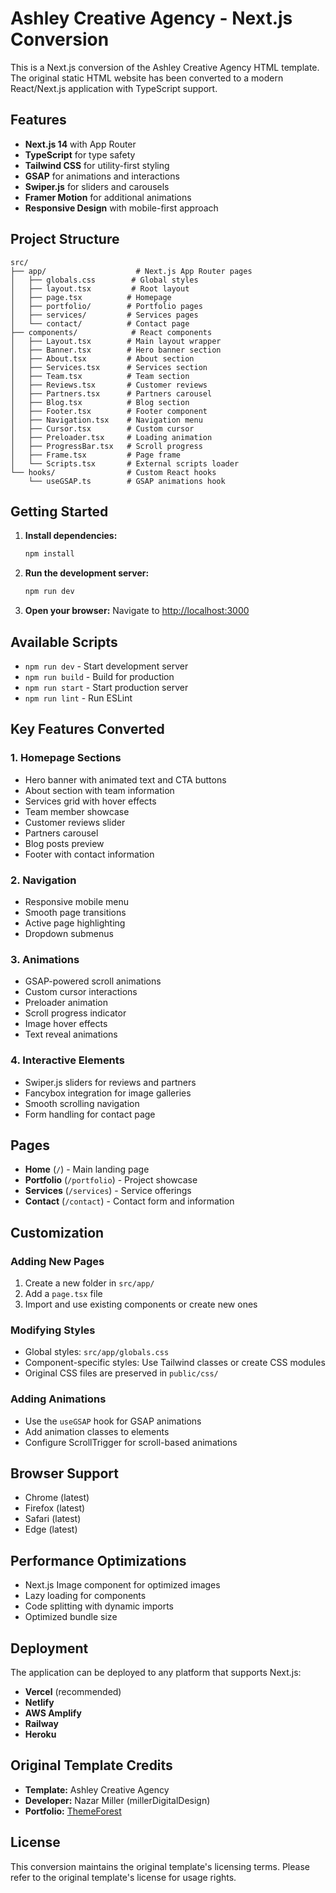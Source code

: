 # Ashley Creative Agency - Next.js Conversion

This is a Next.js conversion of the Ashley Creative Agency HTML template. The original static HTML website has been converted to a modern React/Next.js application with TypeScript support.

## Features

- **Next.js 14** with App Router
- **TypeScript** for type safety
- **Tailwind CSS** for utility-first styling
- **GSAP** for animations and interactions
- **Swiper.js** for sliders and carousels
- **Framer Motion** for additional animations
- **Responsive Design** with mobile-first approach

## Project Structure

```
src/
├── app/                    # Next.js App Router pages
│   ├── globals.css        # Global styles
│   ├── layout.tsx         # Root layout
│   ├── page.tsx          # Homepage
│   ├── portfolio/        # Portfolio pages
│   ├── services/         # Services pages
│   └── contact/          # Contact page
├── components/            # React components
│   ├── Layout.tsx        # Main layout wrapper
│   ├── Banner.tsx        # Hero banner section
│   ├── About.tsx         # About section
│   ├── Services.tsx      # Services section
│   ├── Team.tsx          # Team section
│   ├── Reviews.tsx       # Customer reviews
│   ├── Partners.tsx      # Partners carousel
│   ├── Blog.tsx          # Blog section
│   ├── Footer.tsx        # Footer component
│   ├── Navigation.tsx    # Navigation menu
│   ├── Cursor.tsx        # Custom cursor
│   ├── Preloader.tsx     # Loading animation
│   ├── ProgressBar.tsx   # Scroll progress
│   ├── Frame.tsx         # Page frame
│   └── Scripts.tsx       # External scripts loader
└── hooks/                # Custom React hooks
    └── useGSAP.ts        # GSAP animations hook
```

## Getting Started

1. **Install dependencies:**
   ```bash
   npm install
   ```

2. **Run the development server:**
   ```bash
   npm run dev
   ```

3. **Open your browser:**
   Navigate to [http://localhost:3000](http://localhost:3000)

## Available Scripts

- `npm run dev` - Start development server
- `npm run build` - Build for production
- `npm run start` - Start production server
- `npm run lint` - Run ESLint

## Key Features Converted

### 1. **Homepage Sections**
- Hero banner with animated text and CTA buttons
- About section with team information
- Services grid with hover effects
- Team member showcase
- Customer reviews slider
- Partners carousel
- Blog posts preview
- Footer with contact information

### 2. **Navigation**
- Responsive mobile menu
- Smooth page transitions
- Active page highlighting
- Dropdown submenus

### 3. **Animations**
- GSAP-powered scroll animations
- Custom cursor interactions
- Preloader animation
- Scroll progress indicator
- Image hover effects
- Text reveal animations

### 4. **Interactive Elements**
- Swiper.js sliders for reviews and partners
- Fancybox integration for image galleries
- Smooth scrolling navigation
- Form handling for contact page

## Pages

- **Home** (`/`) - Main landing page
- **Portfolio** (`/portfolio`) - Project showcase
- **Services** (`/services`) - Service offerings
- **Contact** (`/contact`) - Contact form and information

## Customization

### Adding New Pages
1. Create a new folder in `src/app/`
2. Add a `page.tsx` file
3. Import and use existing components or create new ones

### Modifying Styles
- Global styles: `src/app/globals.css`
- Component-specific styles: Use Tailwind classes or create CSS modules
- Original CSS files are preserved in `public/css/`

### Adding Animations
- Use the `useGSAP` hook for GSAP animations
- Add animation classes to elements
- Configure ScrollTrigger for scroll-based animations

## Browser Support

- Chrome (latest)
- Firefox (latest)
- Safari (latest)
- Edge (latest)

## Performance Optimizations

- Next.js Image component for optimized images
- Lazy loading for components
- Code splitting with dynamic imports
- Optimized bundle size

## Deployment

The application can be deployed to any platform that supports Next.js:

- **Vercel** (recommended)
- **Netlify**
- **AWS Amplify**
- **Railway**
- **Heroku**

## Original Template Credits

- **Template:** Ashley Creative Agency
- **Developer:** Nazar Miller (millerDigitalDesign)
- **Portfolio:** [ThemeForest](https://themeforest.net/user/millerdigitaldesign/portfolio)

## License

This conversion maintains the original template's licensing terms. Please refer to the original template's license for usage rights.
